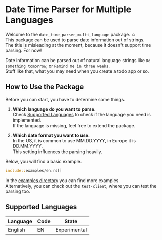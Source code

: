 
# Date Time Parser for Multiple Languages

Welcome to the `date_time_parser_multi_language` package. ☺️  
This package can be used to parse date information out of strings.  
The title is misleading at the moment, because it doesn't support time parsing. For now!

Date information can be parsed out of natural language strings like `Do something tomorrow`, or `Remind me in three weeks`.  
Stuff like that, what you may need when you create a todo app or so.

## How to Use the Package

Before you can start, you have to determine some things.

1. **Which language do you want to parse.**  
   Check [Supported Languages](#supported-languages) to check if the language you need is implemented.  
   If the language is missing, feel free to extend the package.
   
2. **Which date format you want to use.**  
   In the US, it is common to use MM.DD.YYYY, in Europe it is DD.MM.YYYY.  
   This setting influences the parsing heavily.

Below, you will find a basic example.

```rust
include::examples/en.rs[]
```

In the [examples directory](./examples) you can find more examples.  
Alternatively, you can check out the `test-client`, where you can test the parsing too.

## Supported Languages

| Language | Code | State        |
|----------|------|--------------|
| English  | EN   | Experimental |